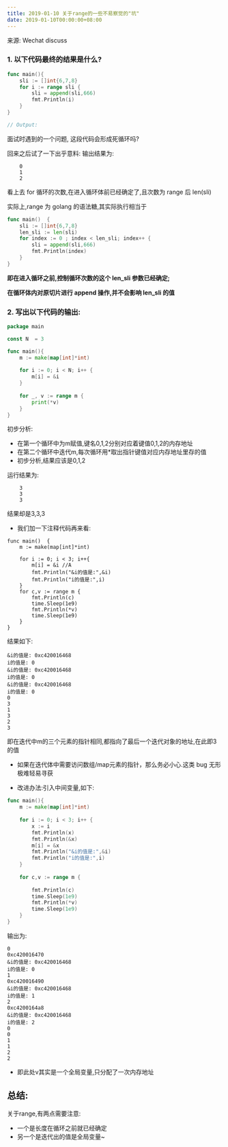 ```yaml
---
title: 2019-01-10 关于range的一些不易察觉的"坑"
date: 2019-01-10T00:00:00+08:00
---
```


来源: Wechat discuss


### 1. 以下代码最终的结果是什么?

```go
func main(){
	sli := []int{6,7,8}
	for i := range sli {
		sli = append(sli,666)
		fmt.Println(i)
	}
}

// Output:

```
面试时遇到的一个问题,
这段代码会形成死循环吗?


回来之后试了一下出乎意料:
输出结果为:
```
	0
	1
	2
```

看上去 for 循环的次数,在进入循环体前已经确定了,且次数为 range 后 len(sli)

实际上,range 为 golang 的语法糖,其实际执行相当于

```go
func main()  {
	sli := []int{6,7,8}
	len_sli := len(sli)
	for index := 0 ; index < len_sli; index++ {
		sli = append(sli,666)
		fmt.Println(index)
	}
}
```

**即在进入循环之前,控制循环次数的这个 len_sli 参数已经确定;**

**在循环体内对原切片进行 append 操作,并不会影响 len_sli 的值**



### 2. 写出以下代码的输出:

```go
package main

const N  = 3

func main(){
	m := make(map[int]*int)
	
	for i := 0; i < N; i++ {
		m[i] = &i
	}
	
	for _, v := range m {
		print(*v)
	}
}

```

初步分析:
- 在第一个循环中为m赋值,键名0,1,2分别对应着键值0,1,2的内存地址
- 在第二个循环中迭代m,每次循环用*取出指针键值对应内存地址里存的值
- 初步分析,结果应该是0,1,2

运行结果为:

```
	3
	3
	3
```

结果却是3,3,3

- 我们加一下注释代码再来看:



```
func main()  {
   	m := make(map[int]*int)
   
   	for i := 0; i < 3; i++{
   		m[i] = &i //A
   		fmt.Println("&i的值是:",&i)
   		fmt.Println("i的值是:",i)
   	}
   	for c,v := range m {
   		fmt.Println(c)
   		time.Sleep(1e9)
   		fmt.Println(*v)
   		time.Sleep(1e9)
   	}
}
```

结果如下:
```
&i的值是: 0xc420016468
i的值是: 0
&i的值是: 0xc420016468
i的值是: 0
&i的值是: 0xc420016468
i的值是: 0
0
3
1
3
2
3
```




即在迭代中m的三个元素的指针相同,都指向了最后一个迭代对象的地址,在此即3的值

- 如果在迭代体中需要访问数组/map元素的指针，那么务必小心.这类 bug 无形极难轻易寻获


- 改进办法:引入中间变量,如下:

```go
func main(){
	m := make(map[int]*int)
	
	for i := 0; i < 3; i++ {
		x := i
		fmt.Println(x)
		fmt.Println(&x)
		m[i] = &x
		fmt.Println("&i的值是:",&i)
		fmt.Println("i的值是:",i)
	}
	
	for c,v := range m {
		
		fmt.Println(c)
		time.Sleep(1e9)
		fmt.Println(*v)
		time.Sleep(1e9)
	}
}

```

输出为:


```
0
0xc420016470
&i的值是: 0xc420016468
i的值是: 0
1
0xc420016490
&i的值是: 0xc420016468
i的值是: 1
2
0xc4200164a8
&i的值是: 0xc420016468
i的值是: 2
0
0
1
1
2
2
```

- 即此处v其实是一个全局变量,只分配了一次内存地址


## 总结:
关于range,有两点需要注意:
-   一个是长度在循环之前就已经确定
-   另一个是迭代出的值是全局变量~

